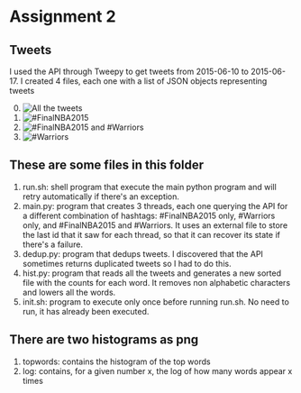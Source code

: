# Assignment 2 #

## Tweets ##
I used the API through Tweepy to get tweets from 2015-06-10 to 2015-06-17. I created 4 files, each one with a list of JSON objects representing tweets

 0. ![All the tweets](https://s3-us-west-2.amazonaws.com/assignment2-walter/final_combined)
 1. ![#FinalNBA2015](https://s3-us-west-2.amazonaws.com/assignment2-walter/final_nba)
 2. ![#FinalNBA2015 and #Warriors](https://s3-us-west-2.amazonaws.com/assignment2-walter/final_nba_and_warriors)
 3. ![#Warriors](https://s3-us-west-2.amazonaws.com/assignment2-walter/final_warriors)

## These are some files in this folder ##
 
 1. run.sh: shell program that execute the main python program and will retry automatically if there's an exception.
 2. main.py: program that creates 3 threads, each one querying the API for a different combination of hashtags: #FinalNBA2015 only, #Warriors only, and #FinalNBA2015 and #Warriors. It uses an external file to store the last id that it saw for each thread, so that it can recover its state if there's a failure.
 3. dedup.py: program that dedups tweets. I discovered that the API sometimes returns duplicated tweets so I had to do this.
 4. hist.py: program that reads all the tweets and generates a new sorted file with the counts for each word. It removes non alphabetic characters and lowers all the words.
 5. init.sh: program to execute only once before running run.sh. No need to run, it has already been executed.

## There are two histograms as png ##
 1. topwords: contains the histogram of the top words
 2. log: contains, for a given number x, the log of how many words appear x times
